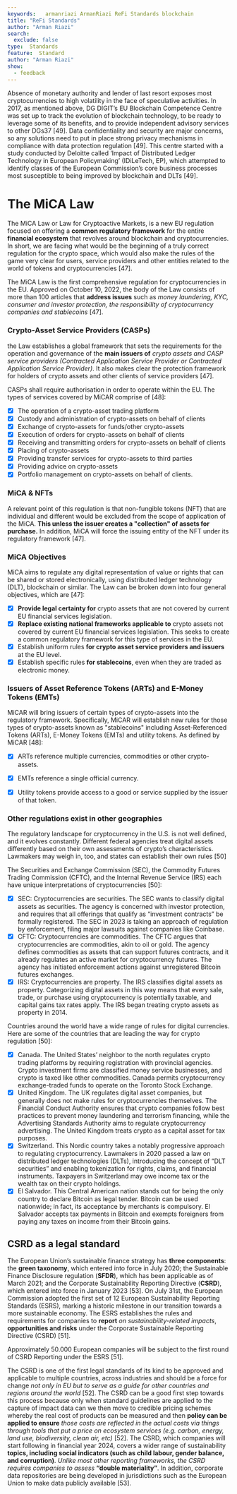 ```yaml
---
keywords:   armanriazi ArmanRiazi ReFi Standards blockchain
title: "ReFi Standards"
author: "Arman Riazi"
search:
  exclude: false
type:  Standards
feature:  Standard
author: "Arman Riazi"
show:
  - feedback
---
```


Absence of monetary authority and lender of last resort exposes most cryptocurrencies to high volatility in the face of speculative activities.
In 2017, as mentioned above, DG DIGIT’s EU Blockchain Competence Centre was set up to track the evolution of blockchain technology, to be ready to leverage some of its benefits, and to provide independent advisory services to other DGs37 [49].
Data confidentiality and security are major concerns, so any solutions need to put in place strong privacy mechanisms in compliance with data protection regulation [49].
This centre started with a study conducted by Deloitte called ‘Impact of Distributed Ledger Technology in European Policymaking’ (IDiLeTech, EP), which attempted to identify classes of the European Commission’s core business processes most susceptible to being improved by blockchain and DLTs [49].

# The MiCA Law 

The MiCA Law or Law for Cryptoactive Markets, is a new EU regulation focused on offering a **common regulatory framework** for the entire **financial ecosystem** that revolves around blockchain and cryptocurrencies. In short, we are facing what would be the beginning of a truly correct regulation for the crypto space, which would also make the rules of the game very clear for users, service providers and other entities related to the world of tokens and cryptocurrencies [47].

The MiCA Law is the first comprehensive regulation for cryptocurrencies in the EU. Approved on October 10, 2022, the body of the Law consists of more than 100 articles that **address issues** such as *money laundering, KYC, consumer and investor protection, the responsibility of cryptocurrency companies and stablecoins* [47].

### Crypto-Asset Service Providers (CASPs)

the Law establishes a global framework that sets the requirements for the operation and governance of the **main issuers of** *crypto assets and CASP service providers (Contracted Application Service Provider or Contracted Application Service Provider)*. It also makes clear the protection framework for holders of crypto assets and other clients of service providers [47].

CASPs shall require authorisation in order to operate within the EU. The types of services covered by MiCAR comprise of [48]:

- [x] The operation of a crypto-asset trading platform
- [x] Custody and administration of crypto-assets on behalf of clients
- [x] Exchange of crypto-assets for funds/other crypto-assets
- [x] Execution of orders for crypto-assets on behalf of clients
- [x] Receiving and transmitting orders for crypto-assets on behalf of clients
- [x] Placing of crypto-assets
- [x] Providing transfer services for crypto-assets to third parties
- [x] Providing advice on crypto-assets
- [x] Portfolio management on crypto-assets on behalf of clients.

### MiCA & NFTs
A relevant point of this regulation is that non-fungible tokens (NFT) that are individual and different would be excluded from the scope of application of the MiCA. **This unless the issuer creates a "collection" of assets for purchase.** In addition, MiCA will force the issuing entity of the NFT under its regulatory framework [47].

### MiCA Objectives
MiCA aims to regulate any digital representation of value or rights that can be shared or stored electronically, using distributed ledger technology (DLT), blockchain or similar.
The Law can be broken down into four general objectives, which are [47]:

- [x] **Provide legal certainty for** crypto assets that are not covered by current EU financial services legislation.
- [x] **Replace existing national frameworks applicable to** crypto assets not covered by current EU financial services legislation. This seeks to create a common regulatory framework for this type of services in the EU.
- [x] Establish uniform rules **for crypto asset service providers and issuers** at the EU level.
- [x] Establish specific rules **for stablecoins**, even when they are traded as electronic money.

### Issuers of Asset Reference Tokens (ARTs) and E-Money Tokens (EMTs)

MiCAR will bring issuers of certain types of crypto-assets into the regulatory framework. Specifically, MiCAR will establish new rules for those types of crypto-assets known as "stablecoins" including Asset-Referenced Tokens (ARTs), E-Money Tokens (EMTs) and utility tokens.  As defined by MiCAR [48]:

- [x] ARTs reference multiple currencies, commodities or other crypto-assets.
- [x] EMTs reference a single official currency.
- [x] Utility tokens provide access to a good or service supplied by the issuer of that token.


### Other regulations exist in other geographies

The regulatory landscape for cryptocurrency in the U.S. is not well defined, and it evolves constantly. Different federal agencies treat digital assets differently based on their own assessments of crypto’s characteristics. Lawmakers may weigh in, too, and states can establish their own rules [50]

The Securities and Exchange Commission (SEC), the Commodity Futures Trading Commission (CFTC), and the Internal Revenue Service (IRS) each have unique interpretations of cryptocurrencies [50]:

- [x] SEC: Cryptocurrencies are securities. The SEC wants to classify digital assets as securities. The agency is concerned with investor protection, and requires that all offerings that qualify as “investment contracts” be formally registered. The SEC in 2023 is taking an approach of regulation by enforcement, filing major lawsuits against companies like Coinbase.
- [x] CFTC: Cryptocurrencies are commodities. The CFTC argues that cryptocurrencies are commodities, akin to oil or gold. The agency defines commodities as assets that can support futures contracts, and it already regulates an active market for cryptocurrency futures. The agency has initiated enforcement actions against unregistered Bitcoin futures exchanges.
- [x] IRS: Cryptocurrencies are property. The IRS classifies digital assets as property. Categorizing digital assets in this way means that every sale, trade, or purchase using cryptocurrency is potentially taxable, and capital gains tax rates apply. The IRS began treating crypto assets as property in 2014.

Countries around the world have a wide range of rules for digital currencies. Here are some of the countries that are leading the way for crypto regulation [50]:

- [x] Canada. The United States’ neighbor to the north regulates crypto trading platforms by requiring registration with provincial agencies. Crypto investment firms are classified money service businesses, and crypto is taxed like other commodities. Canada permits cryptocurrency exchange-traded funds to operate on the Toronto Stock Exchange.
- [x] United Kingdom. The UK regulates digital asset companies, but generally does not make rules for cryptocurrencies themselves. The Financial Conduct Authority ensures that crypto companies follow best practices to prevent money laundering and terrorism financing, while the Advertising Standards Authority aims to regulate cryptocurrency advertising. The United Kingdom treats crypto as a capital asset for tax purposes.
- [x] Switzerland. This Nordic country takes a notably progressive approach to regulating cryptocurrency. Lawmakers in 2020 passed a law on distributed ledger technologies (DLTs), introducing the concept of “DLT securities” and enabling tokenization for rights, claims, and financial instruments. Taxpayers in Switzerland may owe income tax or the wealth tax on their crypto holdings.
- [x] El Salvador. This Central American nation stands out for being the only country to declare Bitcoin as legal tender. Bitcoin can be used nationwide; in fact, its acceptance by merchants is compulsory. El Salvador accepts tax payments in Bitcoin and exempts foreigners from paying any taxes on income from their Bitcoin gains.

## CSRD as a legal standard

The European Union’s sustainable finance strategy has **three components**: the **green taxonomy**, which entered into force in July 2020; the Sustainable Finance Disclosure regulation (**SFDR**), which has been applicable as of March 2021; and the Corporate Sustainability Reporting Directive (**CSRD**), which entered into force in January 2023 [53].
On July 31st, the European Commission adopted the first set of 12 European Sustainability Reporting Standards (ESRS), marking a historic milestone in our transition towards a more sustainable economy. The ESRS establishes the rules and requirements for companies to **report** *on sustainability-related impacts*, **opportunities and risks** under the Corporate Sustainable Reporting Directive (CSRD) [51].

Approximately 50.000 European companies will be subject to the first round of CSRD Reporting under the ESRS [51].

The CSRD is one of the first legal standards of its kind to be approved and applicable to multiple countries, across industries and should be a force for change *not only in EU but to serve as a guide for other countries and regions around the world* [52].
The CSRD can be a good first step towards this process because only when standard guidelines are applied to the capture of impact data can we then move to credible pricing schemes whereby the real cost of products can be measured and then **policy can be applied to ensure** *those costs are reflected in the actual costs via things through tools that put a price on ecosystem services (e.g. carbon, energy, land use, biodiversity, clean air, etc)* [52].
The CSRD, which companies will start following in financial year 2024, covers a wider range of sustainability **topics, including social indicators (such as child labour, gender balance, and corruption)**. *Unlike most other reporting frameworks, the CSRD requires companies to assess* **“double materiality”**. In addition, corporate data repositories are being developed in jurisdictions such as the European Union to make data publicly available [53].